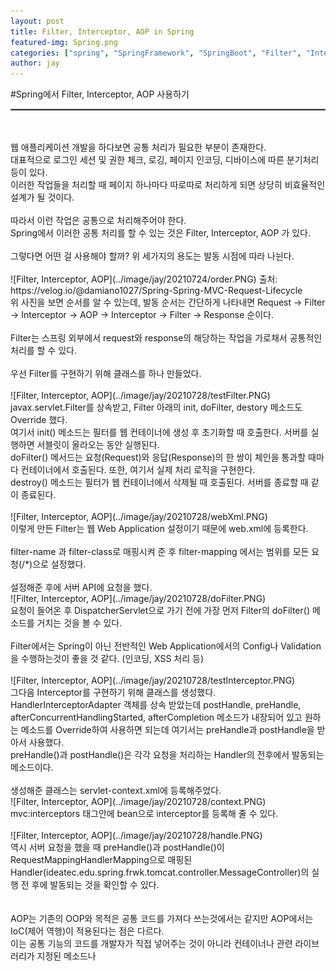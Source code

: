 ```yaml
---
layout: post
title: Filter, Interceptor, AOP in Spring
featured-img: Spring.png
categories: ["spring", "SpringFramework", "SpringBoot", "Filter", "Interceptor", "AOP"]
author: jay
---
```


#Spring에서 Filter, Interceptor, AOP 사용하기
<hr style="border:1px solid gray">
<br>
<br>
웹 애플리케이션 개발을 하다보면 공통 처리가 필요한 부분이 존재한다.
<br>
대표적으로 로그인 세션 및 권한 체크, 로깅, 페이지 인코딩, 디바이스에 따른 분기처리 등이 있다.
<br>
이러한 작업들을 처리할 때 페이지 하나마다 따로따로 처리하게 되면 상당히 비효율적인 설계가 될 것이다.
<br>
<br>
따라서 이런 작업은 공통으로 처리해주어야 한다.
<br>
Spring에서 이러한 공통 처리를 할 수 있는 것은 Filter, Interceptor, AOP 가 있다.
<br>
<br>
그렇다면 어떤 걸 사용해야 할까? 위 세가지의 용도는 발동 시점에 따라 나뉜다.
<br>
<br>
![Filter, Interceptor, AOP](../image/jay/20210724/order.PNG)
출처: https://velog.io/@damiano1027/Spring-Spring-MVC-Request-Lifecycle
<br>
위 사진을 보면 순서를 알 수 있는데, 발동 순서는 간단하게 나타내면 Request -> Filter -> Interceptor -> AOP -> Interceptor -> Filter -> Response 순이다.
<br>
<br>
Filter는 스프링 외부에서 request와 response의 해당하는 작업을 가로채서 공통적인 처리를 할 수 있다.
<br>
<br>
우선 Filter를 구현하기 위해 클래스를 하나 만들었다.
<br>
<br>
![Filter, Interceptor, AOP](../image/jay/20210728/testFilter.PNG)
<br>
javax.servlet.Filter를 상속받고, Filter 아래의 init, doFilter, destory 메소드도 Override 했다.
<br>
여기서 init() 메소드는 필터를 웹 컨테이너에 생성 후 초기화할 때 호출한다. 서버를 실행하면 서블릿이 올라오는 동안 실행된다.
<br>
doFilter() 메서드는 요청(Request)와 응답(Response)의 한 쌍이 체인을 통과할 때마다 컨테이너에서 호출된다. 또한, 여기서 실제 처리 로직을 구현한다.
<br>
destroy() 메소드는 필터가 웹 컨테이너에서 삭제될 때 호출된다. 서버를 종료할 때 같이 종료된다.
<br>
<br>
![Filter, Interceptor, AOP](../image/jay/20210728/webXml.PNG)
<br>
이렇게 만든 Filter는 웹 Web Application 설정이기 때문에 web.xml에 등록한다.
<br>
<br>
filter-name 과 filter-class로 매핑시켜 준 후 filter-mapping 에서는 범위를 모든 요청(/*)으로 설정했다.
<br>
<br>
설정해준 후에 서버 API에 요청을 했다.
<br>
![Filter, Interceptor, AOP](../image/jay/20210728/doFilter.PNG)
<br>
요청이 들어온 후 DispatcherServlet으로 가기 전에 가장 먼저 Filter의 doFilter() 메소드를 거치는 것을 볼 수 있다.
<br>
<br>
Filter에서는 Spring이 아닌 전반적인 Web Application에서의 Config나 Validation을 수행하는것이 좋을 것 같다. (인코딩, XSS 처리 등)
<br>
<br>
![Filter, Interceptor, AOP](../image/jay/20210728/testInterceptor.PNG)
<br>
그다음 Interceptor를 구현하기 위해 클래스를 생성했다.
<br>
HandlerInterceptorAdapter 객체를 상속 받았는데 postHandle, preHandle, afterConcurrentHandlingStarted, afterCompletion 메소드가 내장되어 있고 원하는 메소드를 Override하여 사용하면 되는데 여기서는 preHandle과 postHandle을 받아서 사용했다.
<br>
preHandle()과 postHandle()은 각각 요청을 처리하는 Handler의 전후에서 발동되는 메소드이다.
<br>
<br>
생성해준 클래스는 servlet-context.xml에 등록해주었다.
<br>
![Filter, Interceptor, AOP](../image/jay/20210728/context.PNG)
<br>
mvc:interceptors 태그안에 bean으로 interceptor를 등록해 줄 수 있다.
<br>
<br>
![Filter, Interceptor, AOP](../image/jay/20210728/handle.PNG)
<br>
역시 서버 요청을 했을 때 preHandle()과 postHandle()이 RequestMappingHandlerMapping으로 매핑된 Handler(ideatec.edu.spring.frwk.tomcat.controller.MessageController)의 실행 전 후에 발동되는 것을 확인할 수 있다.
<br>
<br>
<br>
AOP는 기존의 OOP와 목적은 공통 코드를 가져다 쓰는것에서는 같지만 AOP에서는 IoC(제어 역행)이 적용된다는 점은 다르다.
<br>
이는 공통 기능의 코드를 개발자가 직접 넣어주는 것이 아니라 컨테이너나 관련 라이브러리가 지정된 메소드나


